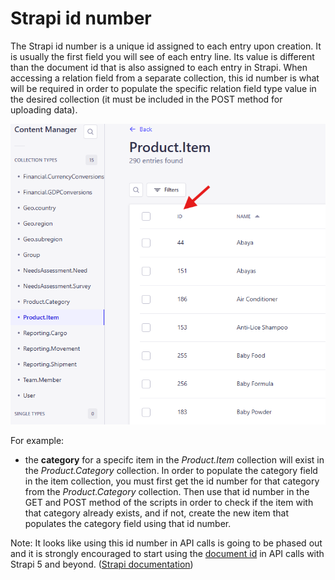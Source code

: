 # Strapi id number 

The Strapi id number is a unique id assigned to each entry upon creation. It is usually the first field you will see of each entry line. Its value is different than the document id that is also assigned to each entry in Strapi. When accessing a relation field from a separate collection, this id number is what will be required in order to populate the specific relation field type value in the desired collection (it must be included in the POST method for uploading data).

![Image noting the id number in a Strapi collection](../images/strapi_id-number.png)

For example:
* the **category** for a specifc item in the _Product.Item_ collection will exist in the _Product.Category_ collection.
In order to populate the category field in the item collection, you must first get the id number for that category from the _Product.Category_ collection.
Then use that id number in the GET and POST method of the scripts in order to check if the item with that category already exists, and if not, create the new item that populates the category field using that id number.

Note: It looks like using this id number in API calls is going to be phased out and it is strongly encouraged to start using the [document id](./ids.md) in API calls with Strapi 5 and beyond. ([Strapi documentation](https://docs.strapi.io/cms/migration/v4-to-v5/breaking-changes/use-document-id))